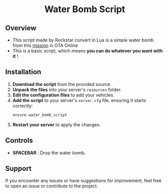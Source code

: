 <h1 align="center">Water Bomb Script</h1>

## Overview

* This script made by Rockstar convert in Lua is a simple water bomb from this [mission](https://youtu.be/WXX32jj03uw?si=8I9XpF73EHaQPz_z&t=327) in GTA Online
* This is a basic script, which means **you can do whatever you want with it** !

## Installation

1. **Download the script** from the provided source.
2. **Unpack the files** into your server's `resources` folder.
4. **Edit the configuration files** to add your vehicles.
5. **Add the script** to your server's `server.cfg` file, ensuring it starts correctly:
   ```bash
   ensure water_bomb_script
   ```
6. **Restart your server** to apply the changes.

## Controls

* **SPACEBAR** : Drop the water bomb.

## Support

If you encounter any issues or have suggestions for improvement, feel free to open an issue or contribute to the project.
